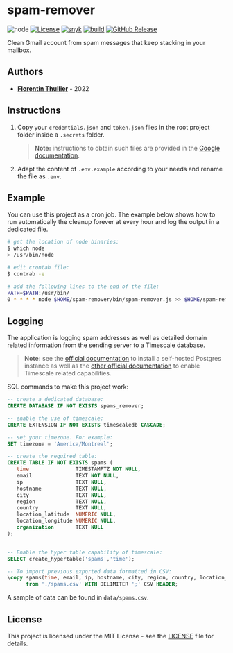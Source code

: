 # spam-remover

![node](https://img.shields.io/badge/node-%3E%3D16-blue) [![License](https://img.shields.io/github/license/FlorentinTh/spam-remover)](https://github.com/FlorentinTh/spam-remover/blob/master/LICENSE) [![snyk](https://github.com/FlorentinTh/spam-remover/actions/workflows/dependencies.yml/badge.svg)](https://github.com/FlorentinTh/spam-remover/actions/workflows/dependencies.yml) [![build](https://github.com/FlorentinTh/spam-remover/actions/workflows/build.yml/badge.svg)](https://github.com/FlorentinTh/spam-remover/actions/workflows/build.yml) [![GitHub Release](https://img.shields.io/github/release/FlorentinTh/spam-remover)](https://github.com/FlorentinTh/spam-remover/releases)

Clean Gmail account from spam messages that keep stacking in your mailbox.

## Authors

- [**Florentin Thullier**](https://github.com/FlorentinTh) - 2022


## Instructions

1. Copy your ```credentials.json``` and ```token.json``` files in the root project folder inside a ```.secrets``` folder.

    > **Note:** instructions to obtain such files are provided in the [Google documentation](https://developers.google.com/workspace/guides/create-credentials).

2. Adapt the content of ```.env.example``` according to your needs and rename the file as ```.env```.


## Example

You can use this project as a cron job. The example below shows how to run automatically the cleanup forever at every hour and log the output in a dedicated file.

```sh
# get the location of node binaries:
$ which node
> /usr/bin/node

# edit crontab file:
$ contrab -e

# add the following lines to the end of the file:
PATH=$PATH:/usr/bin/
0 * * * * node $HOME/spam-remover/bin/spam-remover.js >> $HOME/spam-remover/logs/spam-remover.log 2>&1
```

## Logging

The application is logging spam addresses as well as detailed domain related information from the sending server to a Timescale database.

> **Note:** see the [official documentation](https://www.postgresql.org/docs/14/installation.html) to install a self-hosted Postgres instance as well as the [other official documentation](https://docs.timescale.com/install/latest/self-hosted/) to enable Timescale related capabilities.

SQL commands to make this project work:

```sql
-- create a dedicated database:
CREATE DATABASE IF NOT EXISTS spams_remover;

-- enable the use of timescale:
CREATE EXTENSION IF NOT EXISTS timescaledb CASCADE;

-- set your timezone. For example:
SET timezone = 'America/Montreal';

-- create the required table:
CREATE TABLE IF NOT EXISTS spams (
   time               TIMESTAMPTZ NOT NULL,
   email              TEXT NOT NULL,
   ip                 TEXT NULL,
   hostname           TEXT NULL,
   city               TEXT NULL,
   region             TEXT NULL,
   country            TEXT NULL,
   location_latitude  NUMERIC NULL,
   location_longitude NUMERIC NULL,
   organization       TEXT NULL
);


-- Enable the hyper table capability of timescale:
SELECT create_hypertable('spams','time');

-- To import previous exported data formatted in CSV:
\copy spams(time, email, ip, hostname, city, region, country, location_latitude, location_longitude, organization)
      from './spams.csv' WITH DELIMITER ';' CSV HEADER;
```

A sample of data can be found in ```data/spams.csv```.

## License

This project is licensed under the MIT License - see the [LICENSE](LICENSE) file for details.

